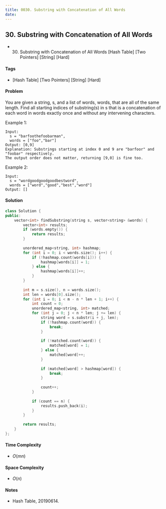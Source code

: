 ```yaml
---
title: 0030. Substring with Concatenation of All Words
date: 
---
```


## 30. Substring with Concatenation of All Words
- 30. Substring with Concatenation of All Words [Hash Table] [Two Pointers] [String] [Hard]

#### Tags
- [Hash Table] [Two Pointers] [String] [Hard]

#### Problem
You are given a string, s, and a list of words, words, that are all of the same length. Find all starting indices of substring(s) in s that is a concatenation of each word in words exactly once and without any intervening characters.

Example 1:

    Input:
      s = "barfoothefoobarman",
      words = ["foo","bar"]
    Output: [0,9]
    Explanation: Substrings starting at index 0 and 9 are "barfoor" and "foobar" respectively.
    The output order does not matter, returning [9,0] is fine too.

Example 2:

    Input:
      s = "wordgoodgoodgoodbestword",
      words = ["word","good","best","word"]
    Output: []

#### Solution
``` C++
class Solution {
public:
    vector<int> findSubstring(string s, vector<string> &words) {
        vector<int> results;
        if (words.empty()) {
            return results;
        }
        
        unordered_map<string, int> hashmap;
        for (int i = 0; i < words.size(); i++) {
            if (!hashmap.count(words[i])) {
                hashmap[words[i]] = 1;
            } else {
                hashmap[words[i]]++;
            }
        }
        
        int m = s.size(), n = words.size();
        int len = words[0].size();
        for (int i = 0; i < m - n * len + 1; i++) {
            int count = 0;
            unordered_map<string, int> matched;
            for (int j = 0; j < n * len; j += len) {
                string word = s.substr(i + j, len);
                if (!hashmap.count(word)) {
                    break;
                }
                
                if (!matched.count(word)) {
                    matched[word] = 1;
                } else {
                    matched[word]++;
                }
                
                if (matched[word] > hashmap[word]) {
                    break;
                }
                
                count++;
            }
            
            if (count == n) {
                results.push_back(i);
            }
        }
        
        return results;
    }
};
```

#### Time Complexity
- $O(mn)$

#### Space Complexity
- $O(n)$

#### Notes
- Hash Table, 20190614.
